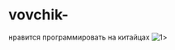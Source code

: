 # vovchik-
нравится программировать на китайцах
![1](https://github.com/user-attachments/assets/0c39e6a1-7f7d-4e7d-b46a-6b61c4ef00e3)>

